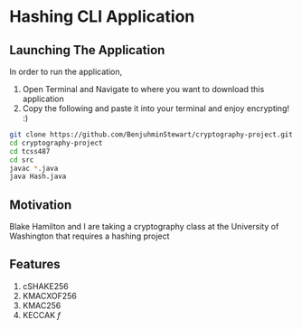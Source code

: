 # Hashing CLI Application

## Launching The Application

In order to run the application, 
1. Open Terminal and Navigate to where you want to download this application
3. Copy the following and paste it into your terminal and enjoy encrypting! :)
```bash
git clone https://github.com/BenjuhminStewart/cryptography-project.git
cd cryptography-project
cd tcss487
cd src
javac *.java
java Hash.java
```

## Motivation

Blake Hamilton and I are taking a cryptography class at the University of Washington that requires a hashing project

## Features

1. cSHAKE256
2. KMACXOF256
3. KMAC256
4. KECCAK *f*
